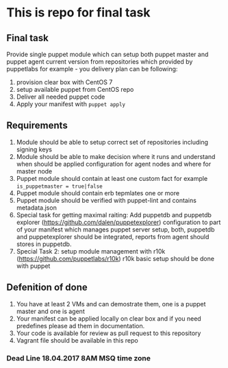 # This is repo for final task 
## Final task
Provide single puppet module which can setup both puppet master and puppet agent current version from repositories which provided by puppetlabs for example - you delivery plan can be following:
  1. provision clear box with CentOS 7
  2. setup available puppet from CentOS repo
  3. Deliver all needed puppet code
  4. Apply your manifest with `puppet apply`
  
## Requirements

 1. Module should be able to setup correct set of repositories including signing keys
 2. Module should be able to make decision where it runs and understand when should be applied configuration for agent nodes and where for master node
 3. Puppet module should contain at least one custom fact for example `is_puppetmaster = true|false`
 4. Puppet module should contain erb tepmlates one or more
 5. Puppet module should be verified with puppet-lint and contains metadata.json
   5. Special task for getting maximal raiting: Add puppetdb and puppetdb explorer (https://github.com/dalen/puppetexplorer) configuration to part of your manifest which manages puppet server setup, both, puppetdb and puppetexplorer should be integrated, reports from agent should stores in puppetdb.
   6. Special Task 2: setup module management with r10k (https://github.com/puppetlabs/r10k) r10k basic setup should be done with puppet
   
## Defenition of done

 1. You have at least 2 VMs and can demostrate them, one is a puppet master and one is agent
 2. Your manifest can be applied locally on clear box and if you need predefines please ad them in documentation.
 3. Your code is available for review as pull request to this repository
 4. Vagrant file should be available in this repo
 
### Dead Line 18.04.2017 8AM MSQ time zone
